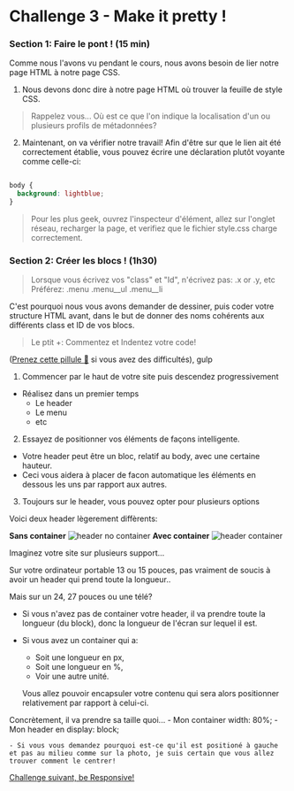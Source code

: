 Challenge 3 - Make it pretty !
================

### Section 1: Faire le pont ! (15 min)

Comme nous l'avons vu pendant le cours, nous avons besoin de lier notre page HTML à notre page CSS.

1. Nous devons donc dire à notre page HTML où trouver la feuille de style CSS.

> Rappelez vous... Où est ce que l'on indique la localisation d'un ou plusieurs profils de métadonnées?

2. Maintenant, on va vérifier notre travail! Afin d'être sur que le lien ait été correctement établie, vous pouvez écrire une déclaration plutôt voyante comme celle-ci:

```css

body {
  background: lightblue;
}

```

> Pour les plus geek, ouvrez l'inspecteur d'élément, allez sur l'onglet réseau, recharger la page, et verifiez que le fichier style.css charge correctement.


### Section 2: Créer les blocs ! (1h30)

> Lorsque vous écrivez vos "class" et "Id", n'écrivez pas:
  .x or .y, etc
Préférez:
  .menu .menu__ul .menu__li

C'est pourquoi nous vous avons demander de dessiner, puis coder votre structure HTML avant, dans le but de donner des noms cohérents aux différents class et ID de vos blocs.

>Le ptit +: Commentez et Indentez votre code!

([Prenez cette pillule :pill:](https://github.com/makersacademy/taster2.0/blob/master/assets/pills/css.md "Taster v1") si vous avez des difficultés), gulp

1. Commencer par le haut de votre site puis descendez progressivement
  - Réalisez dans un premier temps
    - Le header
    - Le menu
    - etc
2. Essayez de positionner vos éléments de façons intelligente.
  - Votre header peut être un bloc, relatif au body, avec une certaine hauteur.
  - Ceci vous aidera à placer de facon automatique les éléments en dessous les uns par rapport aux autres.

3. Toujours sur le header, vous pouvez opter pour plusieurs options

Voici deux header lègerement diffèrents:

**Sans container**
![header no container](https://raw.githubusercontent.com/Coding-Days/coding-days/master/assets/images/CSS%20Challenge/header__noContainer.png)
**Avec container**
![header container](https://raw.githubusercontent.com/Coding-Days/coding-days/master/assets/images/CSS%20Challenge/header__container.png)

Imaginez votre site sur plusieurs support...

Sur votre ordinateur portable 13 ou 15 pouces, pas vraiment de soucis à avoir un header qui prend toute la longueur..

Mais sur un 24, 27 pouces ou une télé?

  - Si vous n'avez pas de container votre header, il va prendre toute la longueur (du block), donc la longueur de l'écran sur lequel il est.

  - Si vous avez un container qui a:
    - Soit une longueur en px,
    - Soit une longueur en %,
    - Voir une autre unité.

    Vous allez pouvoir encapsuler votre contenu qui sera alors positionner relativement par rapport à celui-ci.

  Concrètement, il va prendre sa taille quoi...
    - Mon container width: 80%;
      - Mon header en display: block;

    - Si vous vous demandez pourquoi est-ce qu'il est positioné à gauche et pas au milieu comme sur la photo, je suis certain que vous allez trouver comment le centrer!



[Challenge suivant, be Responsive!](https://github.com/makersacademy/taster2.0/blob/master/challenge_3.md "Challenge 3")
